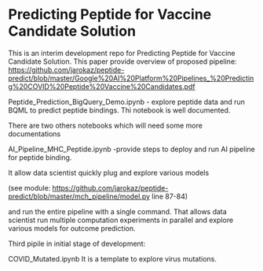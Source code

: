# Predicting Peptide for Vaccine Candidate Solution

This is an interim development repo for Predicting Peptide for Vaccine Candidate Solution. This paper provide overview of proposed pipeline: https://github.com/jarokaz/peptide-predict/blob/master/Google%20AI%20Platform%20Pipelines_%20Predicting%20COVID%20Peptide%20Vaccine%20Candidates.pdf

  Peptide_Prediction_BigQuery_Demo.ipynb - explore peptide data and run BQML to predict peptide bindings. Thi notebook is well documented.

There are two others notebooks which will need some more documentations

  AI_Pipeline_MHC_Peptide.ipynb -provide steps to deploy and run AI pipeline for peptide binding.

It allow data scientist quickly plug and explore various models  

(see module: https://github.com/jarokaz/peptide-predict/blob/master/mch_pipeline/model.py  line 87-84)

and run the entire pipeline with a single command. That allows data scientist run multiple computation experiments in parallel and explore various models for outcome prediction.

Third pipile in initial stage of development: 

  COVID_Mutated.ipynb
It is a template to explore virus mutations.

